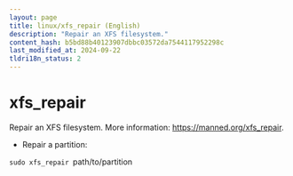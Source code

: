```yaml
---
layout: page
title: linux/xfs_repair (English)
description: "Repair an XFS filesystem."
content_hash: b5bd88b40123907dbbc03572da7544117952298c
last_modified_at: 2024-09-22
tldri18n_status: 2
---
```

# xfs_repair

Repair an XFS filesystem.
More information: <https://manned.org/xfs_repair>.

- Repair a partition:

`sudo xfs_repair `<span class="tldr-var badge badge-pill bg-dark-lm bg-white-dm text-white-lm text-dark-dm font-weight-bold">path/to/partition</span>
